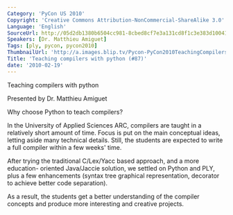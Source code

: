 ```yaml
---
Category: 'PyCon US 2010'
Copyright: 'Creative Commons Attribution-NonCommercial-ShareAlike 3.0'
Language: 'English'
SourceUrl: http://05d2db1380b6504cc981-8cbed8cf7e3a131cd8f1c3e383d10041.r93.cf2.rackcdn.com/pycon-us-2010/241_teaching-compilers-with-python-87.m4v
Speakers: [Dr. Matthieu Amiguet]
Tags: [ply, pycon, pycon2010]
ThumbnailUrl: 'http://a.images.blip.tv/Pycon-PyCon2010TeachingCompilersWithPython87495-873.jpg'
Title: 'Teaching compilers with python (#87)'
date: '2010-02-19'
---
```

Teaching compilers with python

Presented by Dr. Matthieu Amiguet

Why choose Python to teach compilers?

In the University of Applied Sciences ARC, compilers are taught in a
relatively short amount of time. Focus is put on the main conceptual ideas,
letting aside many technical details. Still, the students are expected to
write a full compiler within a few weeks' time.

After trying the traditional C/Lex/Yacc based approach, and a more education-
oriented Java/Jaccie solution, we settled on Python and PLY, plus a few
enhancements (syntax tree graphical representation, decorator to achieve
better code separation).

As a result, the students get a better understanding of the compiler concepts
and produce more interesting and creative projects.


